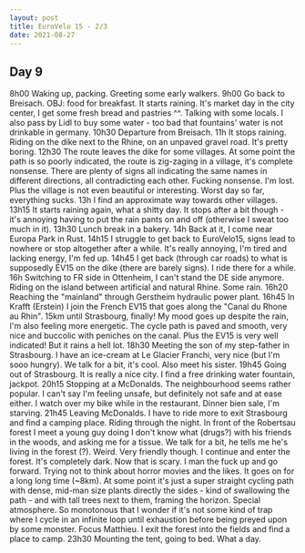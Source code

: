 ```yaml
---
layout: post
title: EuroVelo 15 - 2/3
date: 2021-08-27
---
```


## Day 9

8h00 Waking up, packing. Greeting some early walkers.
9h00 Go back to Breisach. OBJ: food for breakfast. It starts raining. It's market day in the city center, I get some fresh bread and pastries ^^. Talking with some locals. I also pass by Lidl to buy some water - too bad that fountains' water is not drinkable in germany.
10h30 Departure from Breisach.
11h It stops raining. Riding on the dike next to the Rhine, on an unpaved gravel road. It's pretty boring.
12h30 The route leaves the dike for some villages. At some point the path is so poorly indicated, the route is zig-zaging in a village, it's complete nonsense. There are plenty of signs all indicating the same names in different directions, all contradicting each other. Fucking nonsense. I'm lost. Plus the village is not even beautiful or interesting. 
Worst day so far, everything sucks. 
13h I find an approximate way towards other villages.
13h15 It starts raining again, what a shitty day. It stops after a bit though - it's annoying having to put the rain pants on and off (otherwise I sweat too much in it).
13h30 Lunch break in a bakery.
14h Back at it, I come near Europa Park in Rust.
14h15 I struggle to get back to EuroVelo15, signs lead to nowhere or stop altogether after a while. It's really annoying, I'm tired and lacking energy, I'm fed up.
14h45 I get back (through car roads) to what is supposedly EV15 on the dike (there are barely signs). I ride there for a while.
16h Switching to FR side in Ottenheim, I can't stand the DE side anymore. Riding on the island between artificial and natural Rhine. Some rain.
16h20 Reaching the "mainland" through Gerstheim hydraulic power plant.
16h45 In Krafft (Erstein) I join the French EV15 that goes along the "Canal du Rhone au Rhin". 15km until Strasbourg, finally! My mood goes up despite the rain, I'm also feeling more energetic. The cycle path is paved and smooth, 
very nice and buccolic with peniches on the canal. Plus the EV15 is very well indicated! But it rains a hell lot.
18h30 Meeting the son of my step-father in Strasbourg. I have an ice-cream at Le Glacier Franchi, very nice (but I'm sooo hungry). We talk for a bit, it's cool. Also meet his sister.
19h45 Going out of Strasbourg. It is really a nice city. I find a free drinking water fountain, jackpot.
20h15 Stopping at a McDonalds. The neighbourhood seems rather popular. I can't say I'm feeling unsafe, but definitely not safe and at ease either. I watch over my bike while in the restaurant. Dinner bien sale, I'm starving.
21h45 Leaving McDonalds. I have to ride more to exit Strasbourg and find a camping place. Riding through the night. In front of the Robertsau forest I meet a young guy doing I don't know what (drugs?) with his friends in the woods, and asking me for a tissue. We talk for a bit, he tells me he's living in the forest (?). Weird. Very friendly though. I continue and enter the forest. It's completely dark. Now that is scary. I man the fuck up and go forward. Trying not to think about horror movies and the likes. It goes on for a long long time (~8km). At some point it's just a super straight cycling path with dense, mid-man size plants directly the sides - kind of swallowing the path - and with tall trees next to them, framing the horizon. Special atmosphere.
So monotonous that I wonder if it's not some kind of trap where I cycle in an infinite loop until exhaustion before being preyed upon by some monster. Focus Matthieu. I exit the forest into the fields and find a place to camp.
23h30 Mounting the tent, going to bed. What a day.
